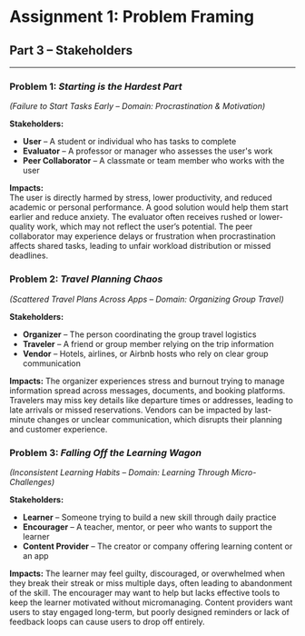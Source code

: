 # Assignment 1: Problem Framing  
## Part 3 – Stakeholders

---

### Problem 1: *Starting is the Hardest Part*  
*(Failure to Start Tasks Early – Domain: Procrastination & Motivation)*

**Stakeholders:**
- **User** – A student or individual who has tasks to complete  
- **Evaluator** – A professor or manager who assesses the user's work  
- **Peer Collaborator** – A classmate or team member who works with the user  

**Impacts:**  
The user is directly harmed by stress, lower productivity, and reduced academic or personal performance. A good solution would help them start earlier and reduce anxiety. The evaluator often receives rushed or lower-quality work, which may not reflect the user’s potential. The peer collaborator may experience delays or frustration when procrastination affects shared tasks, leading to unfair workload distribution or missed deadlines.

### Problem 2: *Travel Planning Chaos*
*(Scattered Travel Plans Across Apps – Domain: Organizing Group Travel)*

**Stakeholders:**
- **Organizer** – The person coordinating the group travel logistics  
- **Traveler** – A friend or group member relying on the trip information  
- **Vendor** – Hotels, airlines, or Airbnb hosts who rely on clear group communication  

**Impacts:**
The organizer experiences stress and burnout trying to manage information spread across messages, documents, and booking platforms. Travelers may miss key details like departure times or addresses, leading to late arrivals or missed reservations. Vendors can be impacted by last-minute changes or unclear communication, which disrupts their planning and customer experience. 

### Problem 3: *Falling Off the Learning Wagon*  
*(Inconsistent Learning Habits – Domain: Learning Through Micro-Challenges)*

**Stakeholders:**
- **Learner** – Someone trying to build a new skill through daily practice
- **Encourager** – A teacher, mentor, or peer who wants to support the learner
- **Content Provider** – The creator or company offering learning content or an app

**Impacts:**
The learner may feel guilty, discouraged, or overwhelmed when they break their streak or miss multiple days, often leading to abandonment of the skill. The encourager may want to help but lacks effective tools to keep the learner motivated without micromanaging. Content providers want users to stay engaged long-term, but poorly designed reminders or lack of feedback loops can cause users to drop off entirely.
